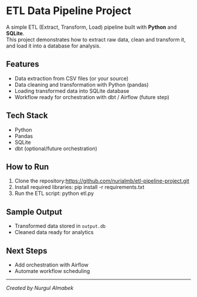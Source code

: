 # ETL Data Pipeline Project

A simple ETL (Extract, Transform, Load) pipeline built with **Python** and **SQLite**.  
This project demonstrates how to extract raw data, clean and transform it, and load it into a database for analysis.

## Features
- Data extraction from CSV files (or your source)
- Data cleaning and transformation with Python (pandas)
- Loading transformed data into SQLite database
- Workflow ready for orchestration with dbt / Airflow (future step)

## Tech Stack
- Python
- Pandas
- SQLite
- dbt (optional/future orchestration)

## How to Run
1. Clone the repository:https://github.com/nurialmb/etl-pipeline-project.git
2. Install required libraries: pip install -r requirements.txt
3. Run the ETL script: python etl.py
   
## Sample Output
- Transformed data stored in `output.db`
- Cleaned data ready for analytics

## Next Steps
- Add orchestration with Airflow
- Automate workflow scheduling

---

*Created by Nurgul Almabek*

